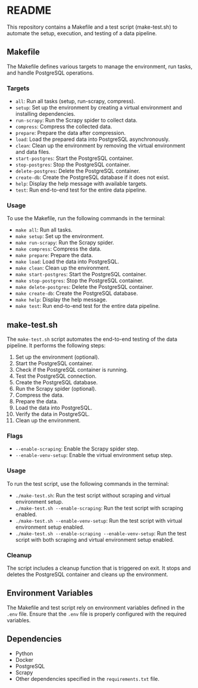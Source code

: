 # README

This repository contains a Makefile and a test script (make-test.sh) to automate the setup, execution, and testing of a data pipeline.

## Makefile

The Makefile defines various targets to manage the environment, run tasks, and handle PostgreSQL operations.

### Targets

- `all`: Run all tasks (setup, run-scrapy, compress).
- `setup`: Set up the environment by creating a virtual environment and installing dependencies.
- `run-scrapy`: Run the Scrapy spider to collect data.
- `compress`: Compress the collected data.
- `prepare`: Prepare the data after compression.
- `load`: Load the prepared data into PostgreSQL asynchronously.
- `clean`: Clean up the environment by removing the virtual environment and data files.
- `start-postgres`: Start the PostgreSQL container.
- `stop-postgres`: Stop the PostgreSQL container.
- `delete-postgres`: Delete the PostgreSQL container.
- `create-db`: Create the PostgreSQL database if it does not exist.
- `help`: Display the help message with available targets.
- `test`: Run end-to-end test for the entire data pipeline.

### Usage

To use the Makefile, run the following commands in the terminal:

- `make all`: Run all tasks.
- `make setup`: Set up the environment.
- `make run-scrapy`: Run the Scrapy spider.
- `make compress`: Compress the data.
- `make prepare`: Prepare the data.
- `make load`: Load the data into PostgreSQL.
- `make clean`: Clean up the environment.
- `make start-postgres`: Start the PostgreSQL container.
- `make stop-postgres`: Stop the PostgreSQL container.
- `make delete-postgres`: Delete the PostgreSQL container.
- `make create-db`: Create the PostgreSQL database.
- `make help`: Display the help message.
- `make test`: Run end-to-end test for the entire data pipeline.

## make-test.sh

The `make-test.sh` script automates the end-to-end testing of the data pipeline. It performs the following steps:

1. Set up the environment (optional).
2. Start the PostgreSQL container.
3. Check if the PostgreSQL container is running.
4. Test the PostgreSQL connection.
5. Create the PostgreSQL database.
6. Run the Scrapy spider (optional).
7. Compress the data.
8. Prepare the data.
9. Load the data into PostgreSQL.
10. Verify the data in PostgreSQL.
11. Clean up the environment.

### Flags

- `--enable-scraping`: Enable the Scrapy spider step.
- `--enable-venv-setup`: Enable the virtual environment setup step.

### Usage

To run the test script, use the following commands in the terminal:

- `./make-test.sh`: Run the test script without scraping and virtual environment setup.
- `./make-test.sh --enable-scraping`: Run the test script with scraping enabled.
- `./make-test.sh --enable-venv-setup`: Run the test script with virtual environment setup enabled.
- `./make-test.sh --enable-scraping --enable-venv-setup`: Run the test script with both scraping and virtual environment setup enabled.

### Cleanup

The script includes a cleanup function that is triggered on exit. It stops and deletes the PostgreSQL container and cleans up the environment.

## Environment Variables

The Makefile and test script rely on environment variables defined in the `.env` file. Ensure that the `.env` file is properly configured with the required variables.

## Dependencies

- Python
- Docker
- PostgreSQL
- Scrapy
- Other dependencies specified in the `requirements.txt` file.